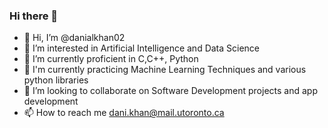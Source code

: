 ### Hi there 👋

- 👋 Hi, I’m @danialkhan02
- 👀 I’m interested in Artificial Intelligence and Data Science
- 🌱 I’m currently proficient in C,C++, Python
- 🌱 I'm currently practicing Machine Learning Techniques and various python libraries
- 💞️ I’m looking to collaborate on Software Development projects and app development
- 📫 How to reach me dani.khan@mail.utoronto.ca

<!--
**danialkhan02/danialkhan02** is a ✨ _special_ ✨ repository because its `README.md` (this file) appears on your GitHub profile.
